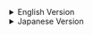 <details>
<summary>English Version</summary>

Features and Uses
Integration of common Flutter widgets.
Provides easy-to-understand and use example codes.
Multilingual support (including English and Japanese).
Installation and Usage
Follow the official Flutter documentation for environment setup and configuration. Then, clone this project and import it into your development environment.

Third-Party Dependencies and Their Uses
flutter_localizations: Provides localization support for Flutter applications.
fluro: A Flutter routing library.
dio: A powerful library for HTTP requests.
hive: An efficient local storage solution.
json_annotation, freezed_annotation, freezed: Support for JSON serialization and immutable state management.
flutter_riverpod, provider: State management solutions.
flex_color_scheme, flutter_screenutil: Flexible theming and screen adaptation features.

</details>

<details>
<summary>Japanese Version</summary>

特徴と用途
共通の Flutter ウィジェットを統合。
理解しやすく、使用しやすいサンプルコードを提供。
多言語対応（英語と日本語を含む）。
インストールと使用方法
Flutter の公式文書に従って環境設定と構成を行ってください。その後、このプロジェクトをクローンし、開発環境にインポートします。

サードパーティの依存関係とその用途
flutter_localizations: Flutter アプリのローカライズサポートを提供します。
fluro: Flutter のルーティングライブラリ。
dio: HTTPリクエスト用の強力なライブラリ。
hive: 効率的なローカルストレージソリューション。
json_annotation, freezed_annotation, freezed: JSON シリアライゼーションと不変の状態管理をサポート。
flutter_riverpod, provider: 状態管理ソリューション。
flex_color_scheme, flutter_screenutil: 柔軟なテーマと画面適応機能。

</details>


